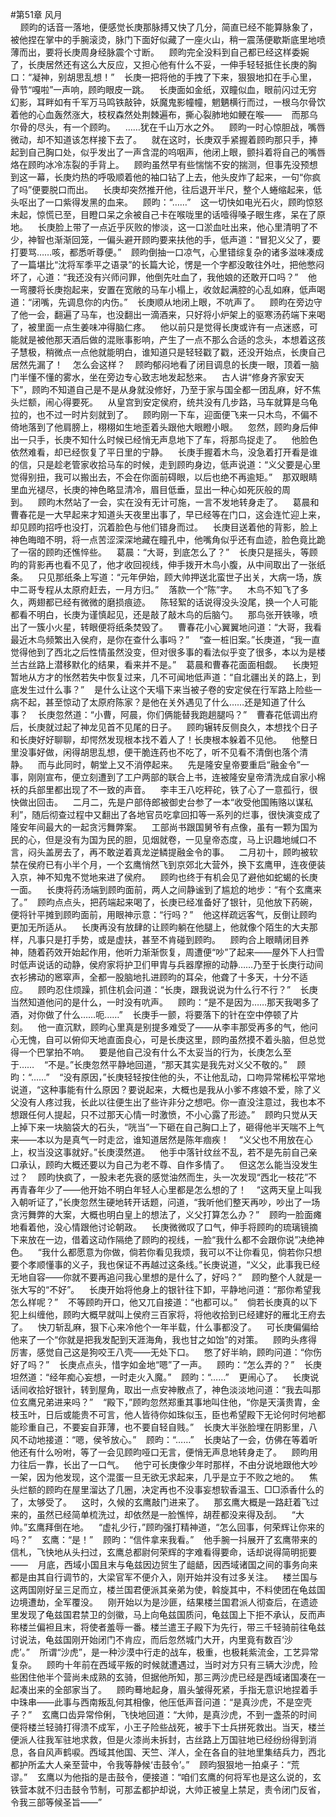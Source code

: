 #第51章 风月<br />    顾昀的话音一落地，便感觉长庚那脉搏又快了几分，简直已经不能算脉象了，被他捏在掌中的手腕滚烫，脉门下面好似藏了一座火山，稍一震荡便歇斯底里地喷薄而出，要将长庚周身经脉震个寸断。    顾昀完全没料到自己都已经这样委婉了，长庚居然还有这么大反应，又担心他有什么不妥，一伸手轻轻抵住长庚的胸口：“凝神，别胡思乱想！”    长庚一把将他的手拽了下来，狠狠地扣在手心里，骨节“嘎啦”一声响，顾昀眼皮一跳。    长庚面如金纸，双瞳似血，眼前闪过无穷幻影，耳畔如有千军万马鸣铁敲钟，妖魔鬼影幢幢，魍魉横行而过，一根乌尔骨饮着他的心血轰然涨大，枝杈森然处荆棘遍布，撕心裂肺地如鲠在喉——    而那乌尔骨的尽头，有一个顾昀。    ……犹在千山万水之外。    顾昀一时心惊胆战，嘴唇微动，却不知道该怎样接下去了。    就在这时，长庚双手紧握着顾昀那只手，捧起到自己胸口处，似乎发出了一声含混的呜咽声，他闭上眼，颤抖着将自己的嘴唇烙在顾昀冰冷冻裂的手背上。    顾昀虽然早有些惴惴不安的揣测，但事先没预想到这一幕，长庚灼热的呼吸顺着他的袖口钻了上去，他头皮炸了起来，一句“你疯了吗”便要脱口而出。    长庚却突然推开他，往后退开半尺，整个人蜷缩起来，低头呕出了一口紫得发黑的血来。    顾昀：“……”    这一切快如电光石火，顾昀惊怒未起，惊慌已至，目瞪口呆之余被自己卡在喉咙里的话噎得嗓子眼生疼，呆在了原地。    长庚脸上带了一点近乎灰败的惨淡，这一口淤血吐出来，他心里清明了不少，神智也渐渐回笼，一偏头避开顾昀要来扶他的手，低声道：“冒犯义父了，要打要骂……咳，都悉听尊便。”    顾昀倒抽一口凉气，心里错综复杂的诸多滋味凑成了一篇堪比“沈将军季平之语录”的长篇大论，愣是一个字都没敢往外吐，把他憋闷坏了，心道：“我还没有兴师问罪，他倒先吐血了，我他娘的还敢开口吗？”    他一弯腰将长庚抱起来，安置在宽敞的马车小榻上，收敛起满腔的心乱如麻，低声喝道：“闭嘴，先调息你的内伤。”    长庚顺从地闭上眼，不吭声了。    顾昀在旁边守了他一会，翻遍了马车，也没翻出一滴酒来，只好将小炉架上的驱寒汤药端下来喝了，被里面一点生姜味冲得脑仁疼。    他以前只是觉得长庚或许有一点迷惑，可能就是被他那天酒后做的混账事影响，产生了一点不那么合适的念头，本想着这孩子慧极，稍微点一点他就能明白，谁知道只是轻轻戳了戳，还没开始点，长庚自己居然先漏了！    怎么会这样？    顾昀郁闷地看了闭目调息的长庚一眼，顶着一脑门半懂不懂的雾水，坐在旁边专心致志地发起愁来。    古人讲“修身齐家安天下”，顾昀不知道自己是不是从身就没修好，乃至于家与国全都一团乱麻，好不焦头烂额，闹心得要死。    从皇宫到安定侯府，统共没有几步路，马车就算是乌龟拉的，也不过一时片刻就到了。    顾昀刚一下车，迎面便飞来一只木鸟，不偏不倚地落到了他肩膀上，栩栩如生地歪着头跟他大眼瞪小眼。    忽然，顾昀身后伸出一只手，长庚不知什么时候已经悄无声息地下了车，将那鸟捉走了。    他脸色依然难看，却已经恢复了平日里的宁静。    长庚手握着木鸟，没急着打开看是谁的信，只是趁老管家收拾马车的时候，走到顾昀身边，低声说道：“义父要是心里觉得别扭，我可以搬出去，不会在你面前碍眼，以后也绝不再逾矩。”    那双眼睛里血光褪尽，长庚的神色略显清冷，眉目低垂，显出一种心如死灰般的周到。    顾昀木然站了一会，实在没有无计可施，一言不发地转身走了。    葛晨和曹春花是一大早起来才知道头天夜里出事了，早已经等在门口，这会连忙迎上来，却见顾昀招呼也没打，沉着脸色与他们错身而过。    长庚目送着他的背影，脸上神色晦暗不明，将一点苦涩深深地藏在瞳孔中，他嘴角似乎还有血迹，脸色竟比跪了一宿的顾昀还憔悴些。    葛晨：“大哥，到底怎么了？”    长庚只是摇头，等顾昀的背影再也看不见了，他才收回视线，伸手拨开木鸟小腹，从中间取出了一张纸条。    只见那纸条上写道：“元年伊始，顾大帅押送北蛮世子出关，大病一场，族中二哥专程从太原府赶去，一月方归。”    落款一个“陈”字。    木鸟不知飞了多久，两翅都已经有微微的磨损痕迹。    陈轻絮的话说得没头没尾，换一个人可能都看不明白，长庚为谨慎起见，还是敲了敲木鸟的后脑勺。    那鸟张开铁喙，喷出了一簇小火星，转眼便将纸条焚毁了。    曹春花小心翼翼地问道：“大哥，我看最近木鸟频繁出入侯府，是你在查什么事吗？”    “查一桩旧案。”长庚道，“我一直觉得他到了西北之后性情虽然没变，但对很多事的看法似乎变了很多，本以为是楼兰古丝路上潜移默化的结果，看来并不是。”    葛晨和曹春花面面相觑。    长庚短暂地从方才的怅然若失中恢复过来，几不可闻地低声道：“自北疆出关的路上，到底发生过什么事？”    是什么让这个天塌下来当被子卷的安定侯在行军路上险些一病不起，甚至惊动了太原府陈家？是他在关外遇见了什么……还是知道了什么事？    长庚忽然道：“小曹，阿晨，你们俩能替我跑趟腿吗？”    曹春花低调出府后，长庚就过起了神龙见首不见尾的日子。    顾昀辗转反侧良久，本想找个日子和长庚好好聊聊，却愕然发现根本找不着人了！长庚根本躲着不见他。    他整日里没事好做，闲得胡思乱想，便干脆连药也不吃了，听不见看不清倒也落个清静。    而与此同时，朝堂上又不消停起来。    先是隆安皇帝要重启“融金令”一事，刚刚宣布，便立刻遭到了工户两部的联合上书，连被隆安皇帝清洗成自家小棉袄的兵部里都出现了不一致的声音。    李丰王八吃秤砣，铁了心了一意孤行，很快做出回击。    二月二，先是户部侍郎被御史台参了一本“收受他国贿赂以谋私利”，随后彻查过程中又翻出了各地官员吃拿回扣等一系列的烂事，很快演变成了隆安年间最大的一起贪污舞弊案。    工部尚书跟国舅爷有点像，虽有一颗为国为民的心，但是没有为国为民的胆，见烟就卷，一见皇帝态度，马上识趣地缄口不言，闷头盖房去了，再不敢逆着真龙逆鳞提融金令的事。    二月初十，顾昀被软禁在侯府已有小半个月，一个玄鹰悄然飞到京郊北大营外，换下玄鹰甲，连夜便装入京，神不知鬼不觉地来进了侯府。    顾昀也终于有机会见了避他如蛇蝎的长庚一面。    长庚将药汤端到顾昀面前，两人之间静谧到了尴尬的地步：“有个玄鹰来了。”    顾昀点点头，把药端起来喝了，长庚已经准备好了银针，见他放下药碗，便将针平摊到顾昀面前，用眼神示意：“行吗？”    他这样疏远客气，反倒让顾昀更加无所适从。    长庚再没有放肆的让顾昀躺在他腿上，他就像个陌生的大夫那样，凡事只是打手势，或是虚扶，甚至不肯碰到顾昀。    顾昀合上眼睛闭目养神，随着药效开始起作用，他听力渐渐恢复，周遭便“吵”了起来——屋外下人扫雪时低声说话的动静，侯府家将护卫们甲胄与兵器摩擦的动静……乃至于长庚行动间衣衫拂动的窸窣声，全都一股脑地扎进顾昀的耳朵，他聋了十多天，十分不适应。    顾昀忍住烦躁，抓住机会问道：“长庚，跟我说说为什么行不行？”    长庚当然知道他问的是什么，一时没有吭声。    顾昀：“是不是因为……那天我喝多了酒，对你做了什么……呃……”    长庚手一颤，将要落下的针在空中停顿了片刻。    他一直沉默，顾昀心里真是别提多难受了——从李丰那受再多的气，他问心无愧，自可以俯仰天地直面良心，可是长庚这里，顾昀虽然摸不着头脑，但总觉得一个巴掌拍不响。    要是他自己没有什么不太妥当的行为，长庚怎么至于……    “不是。”长庚忽然平静地回道，“那天其实是我先对义父不敬的。”    顾昀：“……”    “没有原因，”长庚轻轻按住他的头，不让他乱动，口吻异常稀松平常地说道，“这种事能有什么原因？要说起来，大概也是我从小爹不疼娘不爱，除了义父没有人疼过我，长此以往便生出了些许非分之想吧。你一直没注意过，我也本不想跟任何人提起，只不过那天心情一时激愤，不小心露了形迹。”    顾昀只觉从天上掉下来一块脑袋大的石头，“咣当”一下砸在自己胸口上了，砸得他半天喘不上气来——本以为是真气一时走岔，谁知道居然是陈年痼疾！    “义父也不用放在心上，权当没这事就好。”长庚漠然道。    他手中落针纹丝不乱，若不是先前自己亲口承认，顾昀大概还要以为自己为老不尊、自作多情了。    但这怎么能当没发生过？    顾昀快疯了，一股未老先衰的感觉油然而生，头一次发现“西北一枝花”不再青春年少了——他开始不明白年轻人心里都是怎么想的了！    “这两天皇上叫我入朝听证了，”长庚忽然生硬地转开话题，问道，“我听他们整天再吵，吵出了一场贪污舞弊的大案，大概也明白皇上的想法了，义父打算怎么办？”    顾昀一脸面瘫地看着他，没心情跟他讨论朝政。    长庚微微叹了口气，伸手将顾昀的琉璃镜摘下来放在一边，借着这动作隔绝了顾昀的视线，一脸“我什么都不会跟你说”决绝神色。    “我什么都愿意为你做，倘若你看见我烦，我可以不让你看见，倘若你只想要个孝顺懂事的义子，我也保证不再越过这条线。”长庚说道，“义父，此事我已经无地自容——你就不要再追问我心里想的是什么了，好吗？”    顾昀整个人就是一张大写的“不好”。    长庚开始将他身上的银针往下卸，平静地问道：“那你希望我怎么样呢？”    不等顾昀开口，他又兀自接道：“也都可以。”    倘若长庚真的以下犯上纠缠他，顾昀大概早就叫上侯府三百家将，将他收拾到已经建好的雁北王府去了。    快刀斩乱麻，狠下心来冷他个一年半载，什么事都没了。    可长庚偏偏给他来了一个“你就是把我发配到天涯海角，我也甘之如饴”的对策。    顾昀头疼得厉害，感觉自己这是狗咬王八壳——无处下口。    憋了好半晌，顾昀问道：“你伤好了吗？”    长庚点点头，惜字如金地“嗯”了一声。    顾昀：“怎么弄的？”    长庚坦然道：“经年痴心妄想，一时走火入魔。”    顾昀：“……”    更闹心了。    长庚说话间收拾好银针，转到屋角，取出一点安神散点了，神色淡淡地问道：“我去叫那位玄鹰兄弟进来吗？”    “殿下，”顾昀忽然郑重其事地叫住他，“你是天潢贵胄，金枝玉叶，日后或能贵不可言，他人皆待你如珠似玉，臣也希望殿下无论何时何地都能珍重自己，不要妄自菲薄，也不要自轻自贱。”    长庚大半张脸埋在阴影里，八风不动地接道：“嗯，侯爷放心。”    顾昀：“……”    长庚站了一会，仿佛在等着听他还有什么吩咐，等了一会见顾昀哑口无言，便悄无声息地转身走了。    顾昀用力往后一靠，长出了一口气。    他宁可长庚像少年时那样，不由分说地跟他大吵一架，因为他发现，这个混蛋一旦无欲无求起来，几乎是立于不败之地的。    焦头烂额的顾昀在屋里溜达了几圈，决定再也不没事妄想软香温玉、□□添香什么的了，太够受了。    这时，久候的玄鹰敲门进来了。    那玄鹰大概是一路赶着飞过来的，虽然已经简单梳洗过，却依然是一脸憔悴，胡茬都没来得及刮。    “大帅。”玄鹰拜倒在地。    “虚礼少行，”顾昀强打精神道，“怎么回事，何荣辉让你来的吗？”    玄鹰：“是！”    顾昀：“信件拿来我看。”    他手腕一抖展开了玄鹰带来的信札，飞快地从头扫过，玄鹰总都尉何荣辉的字难看得要命，话却说得简明扼要——    月底，西域小国且末与龟兹因边贸生了龃龉，因西域诸国之间的事务向来都是由其自行调节的，大梁官军不便介入，刚开始并没有过多关注。    楼兰国与这两国刚好呈三足而立，楼兰国君便派其亲弟为使，斡旋其中，不料使团在龟兹国边境遭劫，全军覆没。    刚开始以为是沙匪，结果楼兰国君派人彻查后，在遗迹里发现了龟兹国君禁卫的剑徽，马上向龟兹国质问，龟兹国上下拒不承认，反而声称楼兰偏袒且末，将使者羞辱一番。楼兰遣王子殿下为先行，带三千轻骑前往龟兹讨说法，龟兹国刚开始闭门不肯应，而后忽然城门大开，内里竟有数百‘沙虎’。”    所谓“沙虎”，是一种沙漠中行走的战车，极重，也极耗紫流金，工艺异常复杂。    顾昀十年前在西域平叛的时候就遭遇过，当时对方只有三辆大沙虎，险些困住他半个营尚未成熟的玄骑，但据他所知，那三两沙虎已经是西域诸国凑在一起凑出来的全部家当了。    顾昀蓦地起身，眉头皱得死紧，手指无意识地捏着手中珠串——此事与西南叛乱何其相像，他压低声音问道：“是真沙虎，不是空壳子？”    玄鹰口齿异常伶俐，飞快地回道：“大帅，是真沙虎，不到一盏茶的时间便将楼兰轻骑打得溃不成军，小王子险些战死，被手下士兵拼死救出。当天，楼兰便派人往我军驻地求救，但是火漆尚未拆封，古丝路上万国驻地已经纷纷得到消息，各自风声鹤唳。西域其他国、天竺、洋人，全在各自的驻地里集结兵力，西北都护所孟大人亲至营中，令我等静候‘击鼓令’。”    顾昀狠狠地一拍桌子：“荒谬。”    玄鹰以为他指的是击鼓令，便接道：“咱们玄鹰的何将军也是这么说的，玄铁营本就不归击鼓令节制，可那孟都护却说，大帅正被皇上禁足，责令闭门反省，令我三部等候圣旨——”